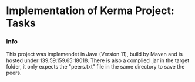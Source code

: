 # Implementation of Kerma Project: Tasks

### Info
This project was implemendet in Java (Version 11), build by Maven and is hosted under 139.59.159.65:18018. 
There is also a complied .jar in the target folder, it only expects the "peers.txt" file in the same directory to save the peers.
